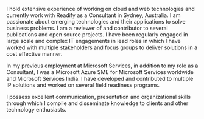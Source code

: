 I hold extensive experience of working on cloud and web technologies and currently work with Readify as a Consultant in Sydney, Australia. I am passionate about emerging technologies and their applications to solve business problems. I am a reviewer of and contributor to several publications and open source projects. I have been regularly engaged in large scale and complex IT engagements in lead roles in which I have worked with multiple stakeholders and focus groups to deliver solutions in a cost effective manner.

In my previous employment at Microsoft Services, in addition to my role as a Consultant, I was a Microsoft Azure SME for Microsoft Services worldwide and Microsoft Services India. I have developed and contributed to multiple IP solutions and worked on several field readiness programs.

I possess excellent communication, presentation and organizational skills through which I compile and disseminate knowledge to clients and other technology enthusiasts.